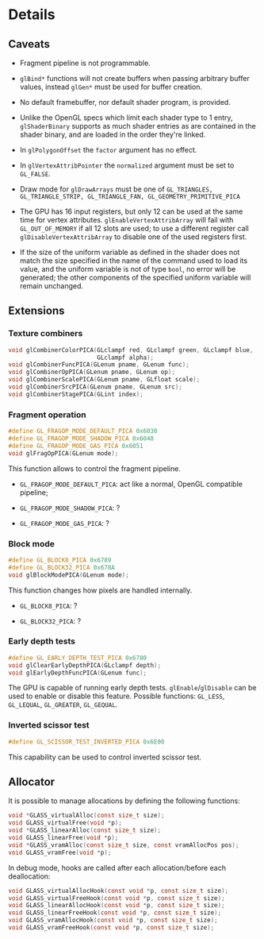 # Details

## Caveats

- Fragment pipeline is not programmable.

- `glBind*` functions will not create buffers when passing arbitrary buffer values, instead `glGen*` must be used for buffer creation.

- No default framebuffer, nor default shader program, is provided.

- Unlike the OpenGL specs which limit each shader type to 1 entry, `glShaderBinary` supports as much shader entries as are contained in the shader binary, and are loaded in the order they're linked.

- In `glPolygonOffset` the `factor` argument has no effect.

- In `glVertexAttribPointer` the `normalized` argument must be set to `GL_FALSE`.

- Draw mode for `glDrawArrays` must be one of `GL_TRIANGLES, GL_TRIANGLE_STRIP, GL_TRIANGLE_FAN, GL_GEOMETRY_PRIMITIVE_PICA`

- The GPU has 16 input registers, but only 12 can be used at the same time for vertex attributes. `glEnableVertexAttribArray` will fail with `GL_OUT_OF_MEMORY` if all 12 slots are used; to use a different register call `glDisableVertexAttribArray` to disable one of the used registers first. 

- If the size of the uniform variable as defined in the shader does not match the size specified in the name of the command used to load its value, and the uniform variable is not of type `bool`, no error will be generated; the other components of the specified uniform variable will remain unchanged.

## Extensions

### Texture combiners

```c
void glCombinerColorPICA(GLclampf red, GLclampf green, GLclampf blue,
                         GLclampf alpha);
void glCombinerFuncPICA(GLenum pname, GLenum func);
void glCombinerOpPICA(GLenum pname, GLenum op);
void glCombinerScalePICA(GLenum pname, GLfloat scale);
void glCombinerSrcPICA(GLenum pname, GLenum src);
void glCombinerStagePICA(GLint index);
```

### Fragment operation

```c
#define GL_FRAGOP_MODE_DEFAULT_PICA 0x6030
#define GL_FRAGOP_MODE_SHADOW_PICA 0x6048
#define GL_FRAGOP_MODE_GAS_PICA 0x6051
void glFragOpPICA(GLenum mode);
```

This function allows to control the fragment pipeline.

- `GL_FRAGOP_MODE_DEFAULT_PICA`: act like a normal, OpenGL compatible pipeline;

- `GL_FRAGOP_MODE_SHADOW_PICA`: ?

- `GL_FRAGOP_MODE_GAS_PICA`: ?

### Block mode

```c
#define GL_BLOCK8_PICA 0x6789
#define GL_BLOCK32_PICA 0x678A
void glBlockModePICA(GLenum mode);
```

This function changes how pixels are handled internally.

- `GL_BLOCK8_PICA`: ?

- `GL_BLOCK32_PICA`: ?

### Early depth tests

```c
#define GL_EARLY_DEPTH_TEST_PICA 0x6780
void glClearEarlyDepthPICA(GLclampf depth);
void glEarlyDepthFuncPICA(GLenum func);
```

The GPU is capable of running early depth tests. `glEnable`/`glDisable` can be used to enable or disable this feature. Possible functions: `GL_LESS`, `GL_LEQUAL`, `GL_GREATER`, `GL_GEQUAL`.

### Inverted scissor test

```c
#define GL_SCISSOR_TEST_INVERTED_PICA 0x6E00
```

This capability can be used to control inverted scissor test.

## Allocator

It is possible to manage allocations by defining the following functions:

```c
void *GLASS_virtualAlloc(const size_t size);
void GLASS_virtualFree(void *p);
void *GLASS_linearAlloc(const size_t size);
void GLASS_linearFree(void *p);
void *GLASS_vramAlloc(const size_t size, const vramAllocPos pos);
void GLASS_vramFree(void *p);
```

In debug mode, hooks are called after each allocation/before each deallocation:

```c
void GLASS_virtualAllocHook(const void *p, const size_t size);
void GLASS_virtualFreeHook(const void *p, const size_t size);
void GLASS_linearAllocHook(const void *p, const size_t size);
void GLASS_linearFreeHook(const void *p, const size_t size);
void GLASS_vramAllocHook(const void *p, const size_t size);
void GLASS_vramFreeHook(const void *p, const size_t size);
```